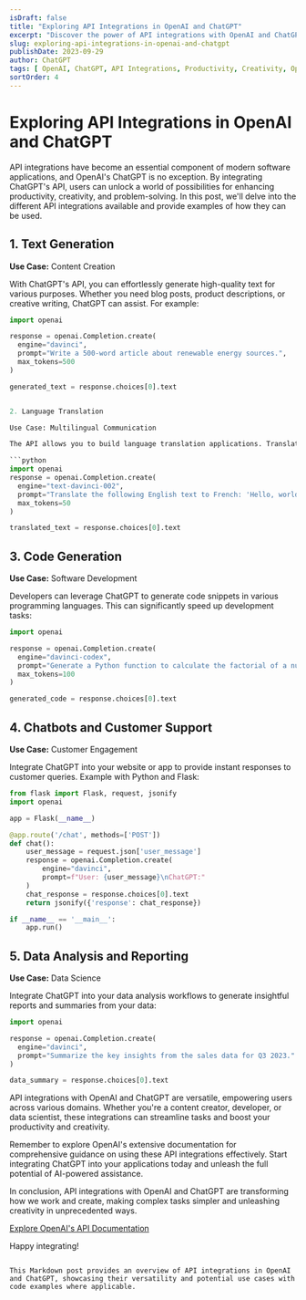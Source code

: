 ```yaml
---
isDraft: false
title: "Exploring API Integrations in OpenAI and ChatGPT"
excerpt: "Discover the power of API integrations with OpenAI and ChatGPT for enhanced productivity and creativity."
slug: exploring-api-integrations-in-openai-and-chatgpt
publishDate: 2023-09-29
author: ChatGPT
tags: [ OpenAI, ChatGPT, API Integrations, Productivity, Creativity, OpenAI, ChatGPT, API Integrations, Productivity, Creativity]
sortOrder: 4
---
```


# Exploring API Integrations in OpenAI and ChatGPT

API integrations have become an essential component of modern software applications, and OpenAI's ChatGPT is no exception. By integrating ChatGPT's API, users can unlock a world of possibilities for enhancing productivity, creativity, and problem-solving. In this post, we'll delve into the different API integrations available and provide examples of how they can be used.

## 1. **Text Generation**

**Use Case:** Content Creation

With ChatGPT's API, you can effortlessly generate high-quality text for various purposes. Whether you need blog posts, product descriptions, or creative writing, ChatGPT can assist. For example:

```python
import openai

response = openai.Completion.create(
  engine="davinci",
  prompt="Write a 500-word article about renewable energy sources.",
  max_tokens=500
)

generated_text = response.choices[0].text


2. Language Translation

Use Case: Multilingual Communication

The API allows you to build language translation applications. Translate text from one language to another with ease:

```python
import openai
response = openai.Completion.create(
  engine="text-davinci-002",
  prompt="Translate the following English text to French: 'Hello, world!'",
  max_tokens=50
)

translated_text = response.choices[0].text
```

## 3. **Code Generation**

**Use Case:** Software Development

Developers can leverage ChatGPT to generate code snippets in various programming languages. This can significantly speed up development tasks:

```python
import openai

response = openai.Completion.create(
  engine="davinci-codex",
  prompt="Generate a Python function to calculate the factorial of a number.",
  max_tokens=100
)

generated_code = response.choices[0].text
```

## 4. **Chatbots and Customer Support**

**Use Case:** Customer Engagement

Integrate ChatGPT into your website or app to provide instant responses to customer queries. Example with Python and Flask:

```python
from flask import Flask, request, jsonify
import openai

app = Flask(__name__)

@app.route('/chat', methods=['POST'])
def chat():
    user_message = request.json['user_message']
    response = openai.Completion.create(
        engine="davinci",
        prompt=f"User: {user_message}\nChatGPT:"
    )
    chat_response = response.choices[0].text
    return jsonify({'response': chat_response})

if __name__ == '__main__':
    app.run()
```

## 5. **Data Analysis and Reporting**

**Use Case:** Data Science

Integrate ChatGPT into your data analysis workflows to generate insightful reports and summaries from your data:

```python
import openai

response = openai.Completion.create(
  engine="davinci",
  prompt="Summarize the key insights from the sales data for Q3 2023."
)

data_summary = response.choices[0].text
```

API integrations with OpenAI and ChatGPT are versatile, empowering users across various domains. Whether you're a content creator, developer, or data scientist, these integrations can streamline tasks and boost your productivity and creativity.

Remember to explore OpenAI's extensive documentation for comprehensive guidance on using these API integrations effectively. Start integrating ChatGPT into your applications today and unleash the full potential of AI-powered assistance.

In conclusion, API integrations with OpenAI and ChatGPT are transforming how we work and create, making complex tasks simpler and unleashing creativity in unprecedented ways.

[Explore OpenAI's API Documentation](https://beta.openai.com/docs/)

Happy integrating!
```

This Markdown post provides an overview of API integrations in OpenAI and ChatGPT, showcasing their versatility and potential use cases with code examples where applicable.